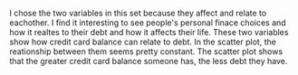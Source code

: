 I chose the two variables in this set because they affect and relate to eachother. I find it interesting to see people's personal finace choices and how it realtes to their debt and how it affects their life. These two variables show how credit card balance can relate to debt. In the scatter plot, the reationship between them seems pretty constant. The scatter plot shows that the greater credit card balance someone has, the less debt they have. 
